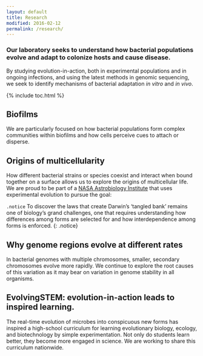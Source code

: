 ```yaml
---
layout: default
title: Research
modified: 2016-02-12
permalink: /research/
---
```

### Our laboratory seeks to understand how bacterial populations evolve and adapt to colonize hosts and cause disease.
By studying evolution-in-action, both in experimental populations and in ongoing infections, and using the latest methods in genomic sequencing, we seek to identify mechanisms of bacterial adaptation *in vitro* and *in vivo*. 

{% include toc.html %}

## Biofilms
We are particularly focused on how bacterial populations form complex communities within biofilms and how cells perceive cues to attach or disperse.

## Origins of multicellularity
How different bacterial strains or species coexist and interact when bound together on a surface allows us to explore the origins of multicellular life. We are proud to be part of a [NASA Astrobiology Institute](https://astrobiology.nasa.gov/nai/teams/can-7/umt/) that uses experimental evolution to pursue the goal: 

`.notice` To discover the laws that create Darwin’s ‘tangled bank’ remains one of biology’s grand challenges, one that requires understanding how differences among forms are selected for and how interdependence among forms is enforced.
{: .notice}

## Why genome regions evolve at different rates
In bacterial genomes with multiple chromosomes, smaller, secondary chromosomes evolve more rapidly. We continue to explore the root causes of this variation as it may bear on variation in genome stability in all organisms. 

## EvolvingSTEM: evolution-in-action leads to inspired learning.
The real-time evolution of microbes into conspicuous new forms has inspired a high-school curriculum for learning evolutionary biology, ecology, and biotechnology by simple experimentation. Not only do students learn better, they become more engaged in science. We are working to share this curriculum nationwide.
